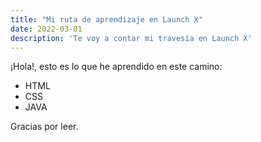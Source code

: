 ```yaml
---
title: "Mi ruta de aprendizaje en Launch X"
date: 2022-03-01
description: 'Te voy a contar mi travesía en Launch X'
---
```


¡Hola!, esto es lo que he aprendido en este camino:

- HTML
- CSS
- JAVA

Gracias por leer.
